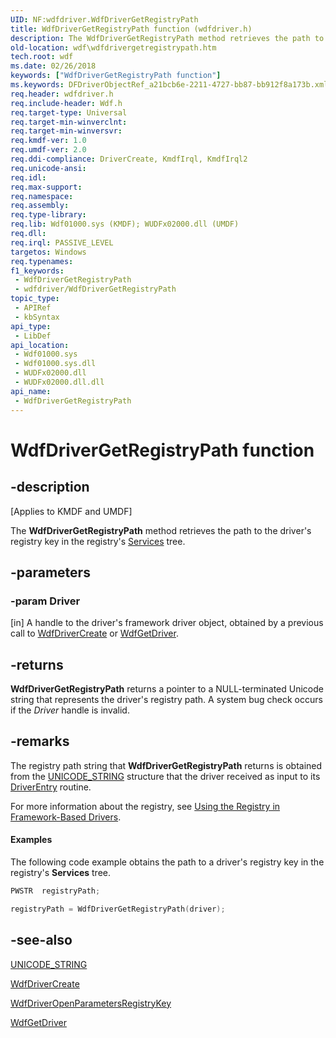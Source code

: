 ```yaml
---
UID: NF:wdfdriver.WdfDriverGetRegistryPath
title: WdfDriverGetRegistryPath function (wdfdriver.h)
description: The WdfDriverGetRegistryPath method retrieves the path to the driver's registry key in the registry's Services tree.
old-location: wdf\wdfdrivergetregistrypath.htm
tech.root: wdf
ms.date: 02/26/2018
keywords: ["WdfDriverGetRegistryPath function"]
ms.keywords: DFDriverObjectRef_a21bcb6e-2211-4727-bb87-bb912f8a173b.xml, WdfDriverGetRegistryPath, WdfDriverGetRegistryPath method, kmdf.wdfdrivergetregistrypath, wdf.wdfdrivergetregistrypath, wdfdriver/WdfDriverGetRegistryPath
req.header: wdfdriver.h
req.include-header: Wdf.h
req.target-type: Universal
req.target-min-winverclnt: 
req.target-min-winversvr: 
req.kmdf-ver: 1.0
req.umdf-ver: 2.0
req.ddi-compliance: DriverCreate, KmdfIrql, KmdfIrql2
req.unicode-ansi: 
req.idl: 
req.max-support: 
req.namespace: 
req.assembly: 
req.type-library: 
req.lib: Wdf01000.sys (KMDF); WUDFx02000.dll (UMDF)
req.dll: 
req.irql: PASSIVE_LEVEL
targetos: Windows
req.typenames: 
f1_keywords:
 - WdfDriverGetRegistryPath
 - wdfdriver/WdfDriverGetRegistryPath
topic_type:
 - APIRef
 - kbSyntax
api_type:
 - LibDef
api_location:
 - Wdf01000.sys
 - Wdf01000.sys.dll
 - WUDFx02000.dll
 - WUDFx02000.dll.dll
api_name:
 - WdfDriverGetRegistryPath
---
```


# WdfDriverGetRegistryPath function


## -description

<p class="CCE_Message">[Applies to KMDF and UMDF]</p>

The <b>WdfDriverGetRegistryPath</b> method retrieves the path to the driver's registry key in the registry's <a href="/windows-hardware/test/wpt/services">Services</a> tree.

## -parameters

### -param Driver 

[in]
A handle to the driver's framework driver object, obtained by a previous call to <a href="/windows-hardware/drivers/ddi/wdfdriver/nf-wdfdriver-wdfdrivercreate">WdfDriverCreate</a> or <a href="/windows-hardware/drivers/ddi/wdfdriver/nf-wdfdriver-wdfgetdriver">WdfGetDriver</a>.

## -returns

<b>WdfDriverGetRegistryPath</b> returns a pointer to a NULL-terminated Unicode string that represents the driver's registry path. A system bug check occurs if the <i>Driver</i> handle is invalid.

## -remarks

The registry path string that <b>WdfDriverGetRegistryPath</b> returns is obtained from the <a href="/windows/win32/api/ntdef/ns-ntdef-_unicode_string">UNICODE_STRING</a> structure that the driver received as input to its <a href="/windows-hardware/drivers/storage/driverentry-of-ide-controller-minidriver">DriverEntry</a> routine. 

For more information about the registry, see <a href="/windows-hardware/drivers/wdf/using-the-registry-in-wdf-drivers">Using the Registry in Framework-Based Drivers</a>.


#### Examples

The following code example obtains the path to a driver's registry key in the registry's <b>Services</b> tree.

```cpp
PWSTR  registryPath;

registryPath = WdfDriverGetRegistryPath(driver);
```

## -see-also

<a href="/windows/win32/api/ntdef/ns-ntdef-_unicode_string">UNICODE_STRING</a>



<a href="/windows-hardware/drivers/ddi/wdfdriver/nf-wdfdriver-wdfdrivercreate">WdfDriverCreate</a>



<a href="/windows-hardware/drivers/ddi/wdfdriver/nf-wdfdriver-wdfdriveropenparametersregistrykey">WdfDriverOpenParametersRegistryKey</a>



<a href="/windows-hardware/drivers/ddi/wdfdriver/nf-wdfdriver-wdfgetdriver">WdfGetDriver</a>

